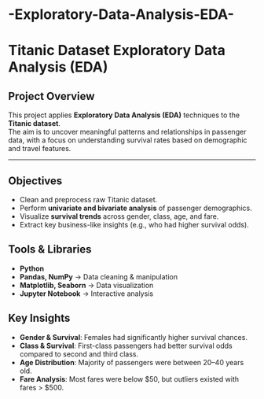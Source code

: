 # -Exploratory-Data-Analysis-EDA-
# Titanic Dataset Exploratory Data Analysis (EDA)

##  Project Overview
This project applies **Exploratory Data Analysis (EDA)** techniques to the **Titanic dataset**.  
The aim is to uncover meaningful patterns and relationships in passenger data, with a focus on understanding survival rates based on demographic and travel features.  

---

## Objectives
- Clean and preprocess raw Titanic dataset.  
- Perform **univariate and bivariate analysis** of passenger demographics.  
- Visualize **survival trends** across gender, class, age, and fare.  
- Extract key business-like insights (e.g., who had higher survival odds).  

## Tools & Libraries
- **Python**
- **Pandas, NumPy** → Data cleaning & manipulation  
- **Matplotlib, Seaborn** → Data visualization  
- **Jupyter Notebook** → Interactive analysis  

##  Key Insights
- **Gender & Survival**: Females had significantly higher survival chances.  
- **Class & Survival**: First-class passengers had better survival odds compared to second and third class.  
- **Age Distribution**: Majority of passengers were between 20–40 years old.  
- **Fare Analysis**: Most fares were below $50, but outliers existed with fares > $500.  


